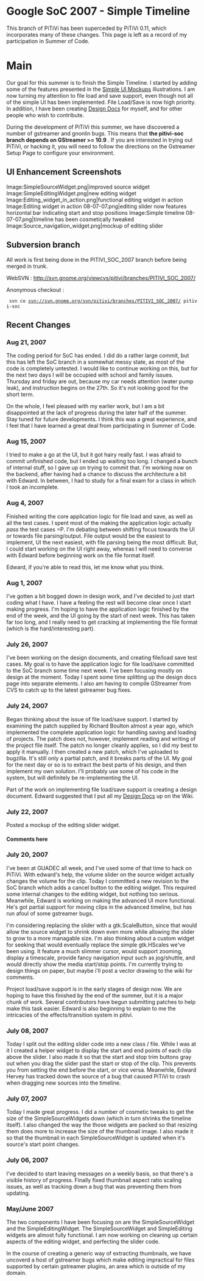 # Google SoC 2007 - Simple Timeline

This branch of PiTiVi has been superceded by PiTiVi 0.11, which
incorporates many of these changes. This page is left as a record of
my participation in Summer of Code.

# Main

Our goal for this summer is to finish the Simple Timeline. I started by
adding some of the features presented in the [Simple UI
Mockups](Simple_UI_Mockups.md) illustrations. I am now turning
my attention to file load and save support, even though not all of the
simple UI has been implemented. File Load/Save is now high priority. In
addition, I have been creating [Design Docs](design.md) for
myself, and for other people who wish to contribute.

During the development of PiTiVi this summer, we have discovered a
number of gstreamer and gnonlin bugs. This means that <b>the pitivi-soc
branch depends on GStreamer &gt;= 10.9 </b>. If you are interested in
trying out PiTiVi, or hacking it, you will need to follow the directions
on the Gstreamer Setup Page to configure your environment.

## UI Enhancement Screenshots

Image:SimpleSourceWidget.png|improved source widget
Image:SimpleEditingWidget.png|new editing widget
Image:Editing\_widget\_in\_action.png|functional editing widget in
action Image:Editing widget in action 08-07-07.png|editing slider now
features horizontal bar indicating start and stop positions Image:Simple
timeline 08-07-07.png|timeline has been cosmetically tweaked
Image:Source\_navigation\_widget.png|mockup of editing slider

## Subversion branch

All work is first being done in the PITIVI\_SOC\_2007 branch before
being merged in trunk.

WebSVN : <http://svn.gnome.org/viewcvs/pitivi/branches/PITIVI_SOC_2007/>

Anonymous checkout :

` svn co `[`svn://svn.gnome.org/svn/pitivi/branches/PITIVI_SOC_2007/`](svn://svn.gnome.org/svn/pitivi/branches/PITIVI_SOC_2007/)` pitivi-soc`

## Recent Changes

### Aug 21, 2007

The coding period for SoC has ended. I did do a rather large commit, but
this has left the SoC branch in a somewhat messy state, as most of the
code is completely untested. I would like to continue working on this,
but for the next two days I will be occupied with school and family
issues. Thursday and friday are out, because my car needs attention
(water pump leak), and instruction begins on the 27th. So it's not
looking good for the short term.

On the whole, I feel pleased with my earlier work, but I am a bit
disappointed at the lack of progress during the later half of the
summer. Stay tuned for future developments. I think this was a great
experience, and I feel that I have learned a great deal from
participating in Summer of Code.

### Aug 15, 2007

I tried to make a go at the UI, but it got hairy really fast. I was
afraid to commit unfinished code, but I ended up waiting too long. I
changed a bunch of internal stuff, so I gave up on trying to commit
that. I'm working now on the backend, after having had a chance to
discuss the architecture a bit with Edward. In between, I had to study
for a final exam for a class in which I took an incomplete.

### Aug 4, 2007

Finished writing the core application logic for file load and save, as
well as all the test cases. I spent most of the making the application
logic actually <i>pass</i> the test cases =P. I'm debating between
shifting focus towards the UI or towards file parsing/output. File
output would be the easiest to implement, UI the next easiest, with file
parsing being the most difficult. But, I could start working on the UI
right away, whereas I will need to converse with Edward before beginning
work on the file format itself.

Edward, if you're able to read this, let me know what you think.

### Aug 1, 2007

I've gotten a bit bogged down in design work, and I've decided to just
start coding what I have. I have a feeling the rest will become clear
once I start making progress. I'm hoping to have the application logic
finished by the end of the week, and the UI going by the start of next
week. This has taken far too long, and I really need to get cracking at
implementing the file format (which is the hard/interesting part).

### July 26, 2007

I've been working on the design documents, and creating file/load save
test cases. My goal is to have the application logic for file load/save
committed to the SoC branch some time next week. I've been focusing
mostly on design at the moment. Today I spent some time splitting up the
design docs page into separate elements. I also am having to compile
GStreamer from CVS to catch up to the latest gstreamer bug fixes.

### July 24, 2007

Began thinking about the issue of file load/save support. I started by
examining the patch supplied by Richard Boulton almost a year ago, which
implemented the complete application logic for handling saving and
loading of projects. The patch does not, however, implement reading and
writing of the project file itself. The patch no longer cleanly applies,
so I did my best to apply it manually. I then created a new patch, which
I've uploaded to bugzilla. It's still only a partial patch, and it
breaks parts of the UI. My goal for the next day or so is to extract the
best parts of his design, and then implement my own solution. I'll
probably use some of his code in the system, but will definitely be
re-implementing the UI.

Part of the work on implementing file load/save support is creating a
design document. Edward suggested that I put all my [Design
Docs](design.md) up on the Wiki.

### July 22, 2007

Posted a mockup of the editing slider widget.

#### Comments here

### July 20, 2007

I've been at GUADEC all week, and I've used some of that time to hack on
PiTiVi. With edward's help, the volume slider on the source widget
actually changes the volume for the clip. Today I committed a new
revision to the SoC branch which adds a cancel button to the editing
widget. This required some internal changes to the editing widget, but
nothing too serious. Meanwhile, Edward is working on making the advanced
UI more functional. He's got partial support for moving clips in the
advanced timeline, but has run afoul of some gstreamer bugs.

I'm considering replacing the slider with a gtk.ScaleButton, since that
would allow the source widget to shrink down even more while allowing
the slider to grow to a more managable size. I'm also thinking about a
custom widget for seeking that would eventually replace the simple
gtk.HScales we've been using. It feature a much slimmer cursor, would
support zooming, display a timescale, provide fancy navigation input
such as jog/shuttle, and would directly show the media start/stop
points. I'm currently trying to design things on paper, but maybe i'll
post a vector drawing to the wiki for comments.

Project load/save support is in the early stages of design now. We are
hoping to have this finished by the end of the summer, but it is a major
chunk of work. Several contributors have begun submitting patches to
help make this task easier. Edward is also beginning to explain to me
the intricacies of the effects/transition system in pitivi.

### July 08, 2007

Today I split out the editing slider code into a new class / file. While
I was at it I created a helper widget to display the start and end
points of each clip above the slider. I also made it so that the start
and stop trim buttons gray out when you drag the slider past the start
or stop of the clip. This prevents you from setting the end before the
start, or vice versa. Meanwhile, Edward Hervey has tracked down the
source of a bug that caused PiTiVi to crash when dragging new sources
into the timeline.

### July 07, 2007

Today I made great progress. I did a number of cosmetic tweaks to get
the size of the SimpleSourceWidgets down (which in turn shrinks the
timeline itself). I also changed the way the those widgets are packed so
that resizing them does more to increase the size of the thumbnail
image. I also made it so that the thumbnail in each SimpleSourceWidget
is updated when it's source's start point changes.

### July 06, 2007

I've decided to start leaving messages on a weekly basis, so that
there's a visible history of progress. Finally fixed thumbnail aspect
ratio scaling issues, as well as tracking down a bug that was preventing
them from updating.

### May/June 2007

The two components I have been focusing on are the SimpleSourceWidget
and the SimpleEditingWidget. The SimpleSourceWidget and SimpleEditing
widgets are almost fully functional. I am now working on cleaning up
certain aspects of the editing widget, and perfecting the slider code.

In the course of creating a generic way of extracting thumbnails, we
have uncoverd a host of gstreamer bugs which make editing impractical
for files supported by certain gstreamer plugins, an area which is
outside of my domain.
